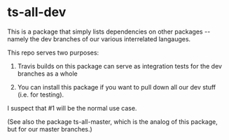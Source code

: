 # ts-all-dev

This is a package that simply lists dependencies on other packages --
namely the dev branches of our various interrelated langauges.

This repo serves two purposes:

1) Travis builds on this package can serve as integration tests for the 
dev branches as a whole

2) You can install this package if you want to pull down all our dev stuff
(i.e. for testing).

I suspect that #1 will be the normal use case.

(See also the package ts-all-master, which is the analog of this package,
but for our master branches.)
